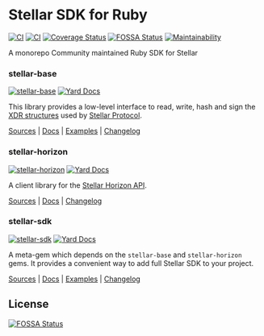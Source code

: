 # Stellar SDK for Ruby
[![CI](https://github.com/astroband/ruby-stellar-sdk/actions/workflows/ci.yml/badge.svg)](https://github.com/astroband/ruby-stellar-sdk/actions/workflows/ci.yml)
[![CI](https://github.com/astroband/ruby-stellar-sdk/actions/workflows/security.yml/badge.svg)](https://github.com/astroband/ruby-stellar-sdk/actions/workflows/security.yml)
[![Coverage Status](https://coveralls.io/repos/github/astroband/ruby-stellar-sdk/badge.svg?branch=main)](https://coveralls.io/github/astroband/ruby-stellar-sdk?branch=main)
[![FOSSA Status](https://app.fossa.com/api/projects/git%2Bgithub.com%2Fastroband%2Fruby-stellar-sdk.svg?type=shield)](https://app.fossa.com/projects/git%2Bgithub.com%2Fastroband%2Fruby-stellar-sdk?ref=badge_shield)
[![Maintainability](https://api.codeclimate.com/v1/badges/dadfcd9396aba493cb93/maintainability)](https://codeclimate.com/github/astroband/ruby-stellar-sdk/maintainability)

A monorepo Community maintained Ruby SDK for Stellar

### stellar-base
[![stellar-base](https://badge.fury.io/rb/stellar-base.svg)](https://badge.fury.io/rb/stellar-base)
[![Yard Docs](http://img.shields.io/badge/yard-docs-blue.svg)](https://rubydoc.info/gems/stellar-base)

This library provides a low-level interface to read, write,
hash and sign the [XDR structures](https://github.com/stellar/stellar-xdr)
used by [Stellar Protocol](https://github.com/stellar/stellar-protocol).

[Sources](https://github.com/astroband/ruby-stellar-sdk/blob/main/base/README.md)
| [Docs](https://rubydoc.info/gems/stellar-base)
| [Examples](https://github.com/astroband/ruby-stellar-sdk/blob/main/base/examples/)
| [Changelog](https://github.com/astroband/ruby-stellar-sdk/blob/main/base/CHANGELOG.md)

### stellar-horizon
[![stellar-horizon](https://badge.fury.io/rb/stellar-horizon.svg)](https://badge.fury.io/rb/stellar-horizon)
[![Yard Docs](http://img.shields.io/badge/yard-docs-blue.svg)](https://rubydoc.info/gems/stellar-horizon)

A client library for the [Stellar Horizon API](https://developers.stellar.org/api).

[Sources](https://github.com/astroband/ruby-stellar-sdk/blob/main/horizon/README.md)
| [Docs](https://rubydoc.info/gems/stellar-horizon)
| [Changelog](https://github.com/astroband/ruby-stellar-sdk/blob/main/horizon/CHANGELOG.md)

### stellar-sdk
[![stellar-sdk](https://badge.fury.io/rb/stellar-sdk.svg)](https://badge.fury.io/rb/stellar-sdk)
[![Yard Docs](http://img.shields.io/badge/yard-docs-blue.svg)](https://rubydoc.info/gems/stellar-sdk)

A meta-gem which depends on the `stellar-base` and `stellar-horizon` gems.
It provides a convenient way to add full Stellar SDK to your project.

[Sources](https://github.com/astroband/ruby-stellar-sdk/blob/main/sdk/README.md)
| [Docs](https://rubydoc.info/gems/stellar-sdk)
| [Examples](https://github.com/astroband/ruby-stellar-sdk/blob/main/sdk/examples/)
| [Changelog](https://github.com/astroband/ruby-stellar-sdk/blob/main/sdk/CHANGELOG.md)



## License
[![FOSSA Status](https://app.fossa.com/api/projects/git%2Bgithub.com%2Fastroband%2Fruby-stellar-sdk.svg?type=large)](https://app.fossa.com/projects/git%2Bgithub.com%2Fastroband%2Fruby-stellar-sdk?ref=badge_large)
